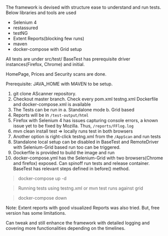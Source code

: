 The framework is devised with structure ease to understand and run tests.
Below libraries and tools are used
- Selenium 4
- restassured
- testNG
- Extent Reports(blocking few runs)
- maven 
- docker-compose with Grid setup

All tests are under src/test/
BaseTest has prerequisite driver instances(Firefox, Chrome) and initial.

HomePage, Prices and Security scans are done.

Prerequisite: JAVA_HOME with MAVEN to be setup.
1. git clone AScanner repository.
2. Checkout master branch.
   Check every pom.xml testng.xml Dockerfile and docker-compose.xml is available
3. The Tests can be run in
   a. Standalone mode
   b. Grid based
4. Reports will be in `/test-output/html`
5. Firefox with Selenium 4 has issues capturing console errors, a known issue yet to be fixed by Mozilla. 
   Thus, `/reports/FFlog.log`
6. mvn clean install test => locally runs test in both browsers
7. Another option is right-click testng.xml from the `/AppScan` and run tests
8. Standalone local setup can be disabled in BaseTest and RemoteDriver with 
   Selenium-Grid based run too can be triggered.
9. Dockerfile is provided to build the image and run
10. docker-compose.yml has the Selenium-Grid with two browsers(Chrome and firefox) exposed. 
   Can spinoff run tests and release container. 
   BaseTest has relevant steps defined in before() method. 
   > docker-compose up -d
   
   > Running tests using testng.xml or mvn test runs against grid
   
   > docker-compose down 
   
Note: Extent reports with good visualized Reports was also tried.
But, free version has some limitations.

Can tweak and still enhance the framework with detailed logging and covering more
functionalities depending on the timelines.   
